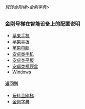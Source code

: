 ###### 玩转金刚梯>金刚字典>
### 金刚号梯在智能设备上的配置说明
- [苹果手机](https://github.com/a2zitpro/web/blob/master/LadderFree/Apple/iPhone/KKLadderKKID/KKLadderKKIDConfigure.md)
- [苹果平板]()
- [苹果电脑]()
- [安卓类手机]()
- [安卓类平板]()
- [安卓类机顶盒]()
- [Windows]()

#### 返回到
- [玩转金刚梯](https://github.com/a2zitpro/web/blob/master/LadderFree/A.md)
- [金刚字典](https://github.com/a2zitpro/web/blob/master/LadderFree/kkDictionary/KKDictionary.md)



